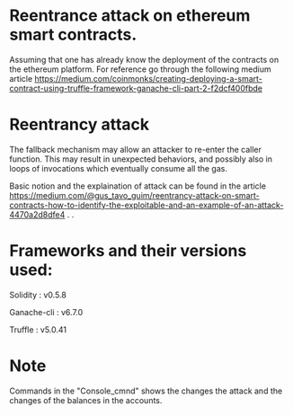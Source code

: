 # Reentrance attack on ethereum smart contracts.

Assuming that one has already know the deployment of the contracts on the ethereum platform.
For reference go through the following medium article
https://medium.com/coinmonks/creating-deploying-a-smart-contract-using-truffle-framework-ganache-cli-part-2-f2dcf400fbde

# Reentrancy attack
The fallback mechanism may allow an attacker to re-enter the caller function. This may result in unexpected behaviors, and possibly also in loops of invocations which eventually consume all the gas.

Basic notion and the explaination of attack can be found in the article https://medium.com/@gus_tavo_guim/reentrancy-attack-on-smart-contracts-how-to-identify-the-exploitable-and-an-example-of-an-attack-4470a2d8dfe4 .
.
# Frameworks and their versions used:
  Solidity : v0.5.8 
  
  Ganache-cli : v6.7.0
  
  Truffle : v5.0.41

# Note 
Commands in the "Console_cmnd" shows the changes the attack and the changes of the balances in the accounts.
